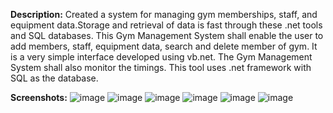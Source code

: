 **Description:**
Created a system for managing gym memberships, staff, and equipment data.Storage and retrieval of data is fast through these .net tools and SQL databases. This Gym Management System shall enable the user to add members, staff, equipment data, search and delete member of gym. It is a very simple interface developed using vb.net. The Gym Management System shall also monitor the timings. This tool uses .net framework with SQL as the database.

**Screenshots:**
![image](https://github.com/user-attachments/assets/149a3397-a33f-4b95-842b-28984821fefd)
![image](https://github.com/user-attachments/assets/e8724c69-68fd-439c-af69-45a301be55ae)
![image](https://github.com/user-attachments/assets/8f197616-d0cc-47c9-bead-13160d377ff2)
![image](https://github.com/user-attachments/assets/c0351889-0896-497e-842c-7798715618a6)
![image](https://github.com/user-attachments/assets/117e94ca-f289-46ea-9cf4-c31b9d7af5ba)
![image](https://github.com/user-attachments/assets/aeb05810-243b-4e4c-a9dd-97bf92fd72c1)





